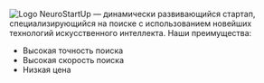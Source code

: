 ![Logo](C/Isers/maski/Desktop/4696f6e2f6173736574732f6c6f676f2e706e67.png)
NeuroStartUp — динамически развивающийся стартап, специализирующийся на поиске с использованием новейших технологий искусственного интеллекта. Наши преимущества:

- Высокая точность поиска
- Высокая скорость поиска
- Низкая цена